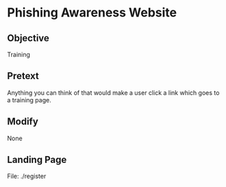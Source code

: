 # Phishing Awareness Website

## Objective
Training

## Pretext
Anything you can think of that would make a user click a link which goes to a training page.

## Modify
None

## Landing Page
File: ./register
